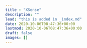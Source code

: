 ```yaml
---
title : "XSense"
description: ""
lead: "this is added in _index.md"
date: 2020-10-06T08:47:36+00:00
lastmod: 2020-10-06T08:47:36+00:00
draft: false
images: []
---
```

